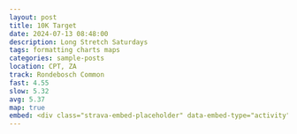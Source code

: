 ```yaml
---
layout: post
title: 10K Target
date: 2024-07-13 08:48:00
description: Long Stretch Saturdays
tags: formatting charts maps
categories: sample-posts
location: CPT, ZA
track: Rondebosch Common
fast: 4.55
slow: 5.32
avg: 5.37
map: true
embed: <div class="strava-embed-placeholder" data-embed-type="activity" data-embed-id="11875092075" data-style="standard"></div><script src="https://strava-embeds.com/embed.js"></script>
---
```

<div class="strava-embed-placeholder" data-embed-type="activity" data-embed-id="11875092075" data-style="standard"></div><script src="https://strava-embeds.com/embed.js"></script>